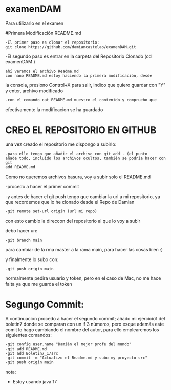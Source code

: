 # examenDAM
Para utilizarlo en el examen

#Primera Modificación README.md

	-El primer paso es clonar el repositorio:
	git clone https://github.com/damiancastelao/examenDAM.git

-El segundo paso es entrar en la carpeta del Repositorio Clonado (cd
examenDAM )

	ahí veremos el archivo Readme.md
	con nano README.md estoy haciendo la primera modificación, desde 
la consola, presiono Control+X para salir, indico que quiero guardar con
"Y" y enter, archivo modificado

	-con el comando cat README.md muestro el contenido y compruebo que 
efectivamente la modificacion se ha guardado

# CREO EL REPOSITORIO EN GITHUB

una vez creado el repositorio me dispongo a subirlo:

	-para ello tengo que añadir el archivo con git add . (el punto 
	añade todo, incluido los archivos ocultos, también se podría hacer con git 
	add README.md

Como no queremos archivos basura, voy a subir solo el README.md

-procedo a hacer el primer commit

-y antes de hacer el git push tengo que cambiar la url a mi repositorio,
ya que recordemos que lo he clonado desde el Repo de Damian

	-git remote set-url origin (url mi repo) 
con esto cambio la direccon del repositorio al que lo voy a subir

debo hacer un:

	-git branch main

para cambiar de la rma master a la rama main, para hacer las cosas bien :)

y finalmente lo subo con:

	-git push origin main

normalmente pedira usuario y token, pero en el caso de Mac, no me
hace falta ya que me guarda el token  

#	Segungo Commit:

A continuación procedo a hacer el segundo commit;
añado mi ejercicio1 del boletin7 donde se comparan con un if 3 números,
pero esque además este comit lo hago cambiando el nombre del autor,
para ello emplearemos los siguientes comandos:

    -git config user.name "Damián el mejor profe del mundo"
    -git add README.md
    -git add Boletin7_1/src
    -git commit -m "Actualizo el Readme.md y subo my proyecto src"
    -git push origin main

nota:
* Estoy usando java 17 